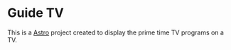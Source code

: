 # Guide TV

This is a [Astro](https://astro.build/) project created to display the prime time TV programs on a TV.